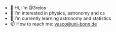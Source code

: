 - 👋 Hi, I’m @3relos
- 👀 I’m interested in physics, astronomy and cs
- 🌱 I’m currently learning astronomy and statistics
- 📫 How to reach me: vasco@uni-bonn.de

<!---
3relos/3relos is a ✨ special ✨ repository because its `README.md` (this file) appears on your GitHub profile.
You can click the Preview link to take a look at your changes.
--->
